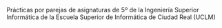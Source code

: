 Prácticas por parejas de asignaturas de 5º de la Ingeniería Superior Informática de la Escuela Superior de Informática de Ciudad Real (UCLM)